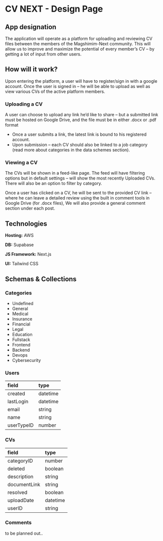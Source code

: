 # CV NEXT - Design Page
## App designation
The application will operate as a platform for uploading and reviewing CV files between the members of the Magshimim-Next community.
This will allow us to improve and maximize the potential of every member’s CV – by getting a lot of input from other users.

## How will it work?
Upon entering the platform, a user will have to register/sign in with a google account.
Once the user is signed in – he will be able to upload as well as view various CVs of the active platform members.

### Uploading a CV
A user can choose to upload any link he’d like to share – but a submitted link must be hosted on Google Drive, and the file must be in either .docx or .pdf format 
-	Once a user submits a link, the latest link is bound to his registered account.
-	Upon submission – each CV should also be linked to a job category (read more about categories in the data schemes section).

### Viewing a CV
The CVs will be shown in a feed-like page.
The feed will have filtering options but in default settings – will show the most recently
Uploaded CVs.
There will also be an option to filter by category.

Once a user has clicked on a CV, he will be sent to the provided CV link – where he can leave a detailed review using the built in comment tools in Google Drive (for .docx files),
We will also provide a general comment section under each post.

## Technologies
**Hosting:** AWS

**DB:** Supabase

**JS Framework:** Next.js

**UI:** Tailwind CSS

## Schemas & Collections
### Categories
- Undefined
- General
- Medical
- Insurance
- Financial
- Legal
- Education
- Fullstack
- Frontend
- Backend
- Devops
- Cybersecurity
### Users
|field|type|
|:---|:---|
|created|datetime|
| lastLogin|datetime|
|email|string|
|name|string|
|userTypeID|number|
### CVs
|field|type|
|:---|:---|
|categoryID|number|
|deleted|boolean|
|description|string|
|documentLink|string|
|resolved|boolean|
|uploadDate|datetime|
|userID|string|
### Comments
to be planned out..
